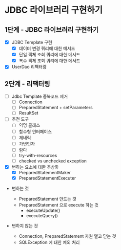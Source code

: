 # JDBC 라이브러리 구현하기

## 1단계 - JDBC 라이브러리 구현하기

- [x] JDBC Template 구현
    - [x] 데이터 변경 쿼리에 대한 메서드
    - [x] 단일 객체 조회 쿼리에 대한 메서드
    - [x] 복수 객체 조회 쿼리에 대한 메서드

- [x] UserDao 리팩터링

## 2단계 - 리팩터링

- [ ] Jdbc Template 중복코드 제거
    - [ ] Connection
    - [ ] PreparedStatement + setParameters
    - [ ] ResultSet

- [ ] 추천 도구
    - [ ] 익명 클래스
    - [ ] 함수형 인터페이스
    - [ ] 제네릭
    - [ ] 가변인자
    - [ ] 람다
    - [ ] try-with-resources
    - [ ] checked vs unchecked exception

- [x] 변하는 요소에 대한 추상화
    - [x] PreparedStatementMaker
    - [x] PreparedStatementExecuter

- 변하는 것
    - PreparedStatement 만드는 것
    - PreparedStatement 으로 execute 하는 것
        - executeUpdate()
        - executeQuery()

- 변하지 않는 것
    - Connection, PreparedStatement 자원 열고 닫는 것
    - SQLException 에 대한 예외 처리
